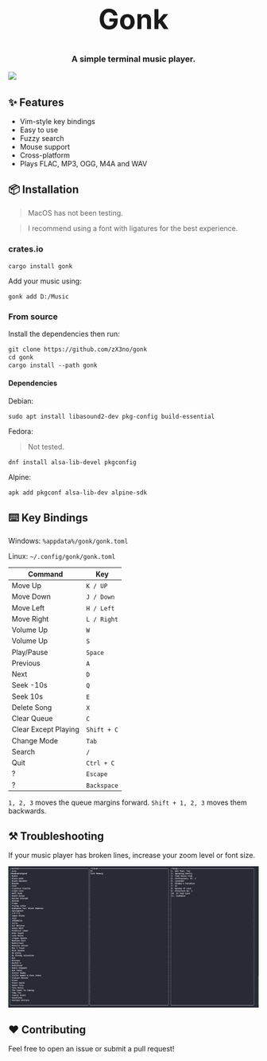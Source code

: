 <h1 align="center" style="font-size: 55px">Gonk</h1>
<h3 align="center">A simple terminal music player.</h3>

<div align="center" style="display:inline">
      <img src="media/gonk.gif">
</div>

## ✨ Features

- Vim-style key bindings
- Easy to use
- Fuzzy search
- Mouse support
- Cross-platform
- Plays FLAC, MP3, OGG, M4A and WAV

## 📦 Installation

> MacOS has not been testing.

> I recommend using a font with ligatures for the best experience.

### crates.io

```
cargo install gonk
```

Add your music using:

```
gonk add D:/Music
```

### From source

Install the dependencies then run:

```
git clone https://github.com/zX3no/gonk
cd gonk
cargo install --path gonk
```

#### Dependencies

Debian:

```
sudo apt install libasound2-dev pkg-config build-essential
```

Fedora:
> Not tested.

```
dnf install alsa-lib-devel pkgconfig
```

Alpine:

```
apk add pkgconf alsa-lib-dev alpine-sdk
```

## ⌨️ Key Bindings

Windows: `%appdata%/gonk/gonk.toml`

Linux: `~/.config/gonk/gonk.toml`

| Command              | Key         |
|----------------------|-------------|
| Move Up              | `K / UP`    |
| Move Down            | `J / Down`  |
| Move Left            | `H / Left`  |
| Move Right           | `L / Right` |
| Volume Up            | `W`         |
| Volume Up            | `S`         |
| Play/Pause           | `Space`     |
| Previous             | `A`         |
| Next                 | `D`         |
| Seek -10s            | `Q`         |
| Seek 10s             | `E`         |
| Delete Song          | `X`         |
| Clear Queue          | `C`         |
| Clear Except Playing | `Shift + C` |
| Change Mode          | `Tab`       |
| Search               | `/`         |
| Quit                 | `Ctrl + C`  |
| ?                    | `Escape`    |
| ?                    | `Backspace` |

`1, 2, 3` moves the queue margins forward. `Shift + 1, 2, 3` moves them backwards.

## ⚒️ Troubleshooting

If your music player has broken lines, increase your zoom level or font size.

![](media/broken.png)

## ❤️ Contributing

Feel free to open an issue or submit a pull request!
